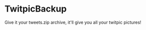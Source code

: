 TwitpicBackup
=============

Give it your tweets.zip archive, it'll give you all your twitpic pictures!

